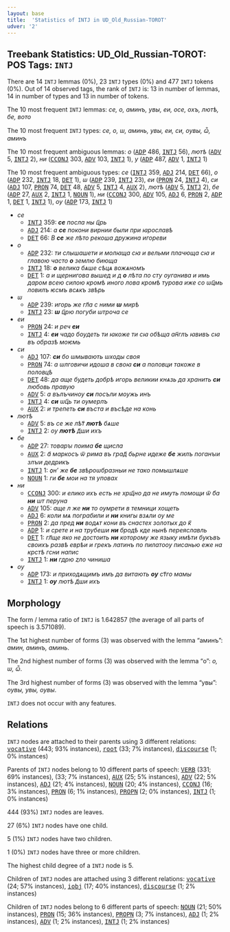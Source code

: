 ```yaml
---
layout: base
title:  'Statistics of INTJ in UD_Old_Russian-TOROT'
udver: '2'
---
```


## Treebank Statistics: UD_Old_Russian-TOROT: POS Tags: `INTJ`

There are 14 `INTJ` lemmas (0%), 23 `INTJ` types (0%) and 477 `INTJ` tokens (0%).
Out of 14 observed tags, the rank of `INTJ` is: 13 in number of lemmas, 14 in number of types and 13 in number of tokens.

The 10 most frequent `INTJ` lemmas: <em>се, о, аминъ, увы, еи, осе, охъ, лютѣ, бе, вото</em>

The 10 most frequent `INTJ` types:  <em>се, о, ѡ, аминь, увы, еи, си, оувы, ѽ, аминъ</em>

The 10 most frequent ambiguous lemmas: <em>о</em> (<tt><a href="orv_torot-pos-ADP.html">ADP</a></tt> 486, <tt><a href="orv_torot-pos-INTJ.html">INTJ</a></tt> 56), <em>лютѣ</em> (<tt><a href="orv_torot-pos-ADV.html">ADV</a></tt> 5, <tt><a href="orv_torot-pos-INTJ.html">INTJ</a></tt> 2), <em>ни</em> (<tt><a href="orv_torot-pos-CCONJ.html">CCONJ</a></tt> 303, <tt><a href="orv_torot-pos-ADV.html">ADV</a></tt> 103, <tt><a href="orv_torot-pos-INTJ.html">INTJ</a></tt> 1), <em>у</em> (<tt><a href="orv_torot-pos-ADP.html">ADP</a></tt> 487, <tt><a href="orv_torot-pos-ADV.html">ADV</a></tt> 1, <tt><a href="orv_torot-pos-INTJ.html">INTJ</a></tt> 1)

The 10 most frequent ambiguous types:  <em>се</em> (<tt><a href="orv_torot-pos-INTJ.html">INTJ</a></tt> 359, <tt><a href="orv_torot-pos-ADJ.html">ADJ</a></tt> 214, <tt><a href="orv_torot-pos-DET.html">DET</a></tt> 66), <em>о</em> (<tt><a href="orv_torot-pos-ADP.html">ADP</a></tt> 232, <tt><a href="orv_torot-pos-INTJ.html">INTJ</a></tt> 18, <tt><a href="orv_torot-pos-DET.html">DET</a></tt> 1), <em>ѡ</em> (<tt><a href="orv_torot-pos-ADP.html">ADP</a></tt> 239, <tt><a href="orv_torot-pos-INTJ.html">INTJ</a></tt> 23), <em>еи</em> (<tt><a href="orv_torot-pos-PRON.html">PRON</a></tt> 24, <tt><a href="orv_torot-pos-INTJ.html">INTJ</a></tt> 4), <em>си</em> (<tt><a href="orv_torot-pos-ADJ.html">ADJ</a></tt> 107, <tt><a href="orv_torot-pos-PRON.html">PRON</a></tt> 74, <tt><a href="orv_torot-pos-DET.html">DET</a></tt> 48, <tt><a href="orv_torot-pos-ADV.html">ADV</a></tt> 5, <tt><a href="orv_torot-pos-INTJ.html">INTJ</a></tt> 4, <tt><a href="orv_torot-pos-AUX.html">AUX</a></tt> 2), <em>лютѣ</em> (<tt><a href="orv_torot-pos-ADV.html">ADV</a></tt> 5, <tt><a href="orv_torot-pos-INTJ.html">INTJ</a></tt> 2), <em>бе</em> (<tt><a href="orv_torot-pos-ADP.html">ADP</a></tt> 27, <tt><a href="orv_torot-pos-AUX.html">AUX</a></tt> 2, <tt><a href="orv_torot-pos-INTJ.html">INTJ</a></tt> 1, <tt><a href="orv_torot-pos-NOUN.html">NOUN</a></tt> 1), <em>ни</em> (<tt><a href="orv_torot-pos-CCONJ.html">CCONJ</a></tt> 300, <tt><a href="orv_torot-pos-ADV.html">ADV</a></tt> 105, <tt><a href="orv_torot-pos-ADJ.html">ADJ</a></tt> 6, <tt><a href="orv_torot-pos-PRON.html">PRON</a></tt> 2, <tt><a href="orv_torot-pos-ADP.html">ADP</a></tt> 1, <tt><a href="orv_torot-pos-DET.html">DET</a></tt> 1, <tt><a href="orv_torot-pos-INTJ.html">INTJ</a></tt> 1), <em>оу</em> (<tt><a href="orv_torot-pos-ADP.html">ADP</a></tt> 173, <tt><a href="orv_torot-pos-INTJ.html">INTJ</a></tt> 1)


* <em>се</em>
  * <tt><a href="orv_torot-pos-INTJ.html">INTJ</a></tt> 359: <em><b>се</b> посла ны ц҃рь</em>
  * <tt><a href="orv_torot-pos-ADJ.html">ADJ</a></tt> 214: <em>а <b>се</b> покони вирнии были при ꙗрославѣ</em>
  * <tt><a href="orv_torot-pos-DET.html">DET</a></tt> 66: <em>В <b>се</b> же лѣто рекоша дружина игореви</em>
* <em>о</em>
  * <tt><a href="orv_torot-pos-ADP.html">ADP</a></tt> 232: <em>ти слышашети и молꙗща сꙗ и вельми плачюща сꙗ и главою часто <b>о</b> землю биюща</em>
  * <tt><a href="orv_torot-pos-INTJ.html">INTJ</a></tt> 18: <em><b>о</b> велика бѧше сѣцѧ вожѧномъ</em>
  * <tt><a href="orv_torot-pos-DET.html">DET</a></tt> 1: <em>а и щернигова вышед и д <b>о</b> лѣта по сту оуганива и имь даром всею силою кромѣ иного лова кромѣ турова иже со ѡц҃мь ловилъ ѥсмъ всѧкъ звѣрь</em>
* <em>ѡ</em>
  * <tt><a href="orv_torot-pos-ADP.html">ADP</a></tt> 239: <em>игорь же гл҃а с ними <b>ѡ</b> мирѣ</em>
  * <tt><a href="orv_torot-pos-INTJ.html">INTJ</a></tt> 23: <em><b>ѡ</b> ц҃рю погуби ѡтроча се</em>
* <em>еи</em>
  * <tt><a href="orv_torot-pos-PRON.html">PRON</a></tt> 24: <em>и реч <b>еи</b></em>
  * <tt><a href="orv_torot-pos-INTJ.html">INTJ</a></tt> 4: <em><b>еи</b> чадо бѹдеть ти ꙗкоже ти сꙗ обѣща ан҃глъ ꙗвивъ сꙗ въ образѣ моѥмь</em>
* <em>си</em>
  * <tt><a href="orv_torot-pos-ADJ.html">ADJ</a></tt> 107: <em><b>си</b> бо ѡмывають ѡходы своя</em>
  * <tt><a href="orv_torot-pos-PRON.html">PRON</a></tt> 74: <em>а ѡлговичи идоша в своꙗ <b>си</b> а половци такоже в половцѣ</em>
  * <tt><a href="orv_torot-pos-DET.html">DET</a></tt> 48: <em>да аще будеть добрѣ игорь великии кнѧзь да хранить <b>си</b> любовь правую</em>
  * <tt><a href="orv_torot-pos-ADV.html">ADV</a></tt> 5: <em>а вълъчинѹ <b>си</b> посъли мѹжь инъ</em>
  * <tt><a href="orv_torot-pos-INTJ.html">INTJ</a></tt> 4: <em><b>си</b> ѡц҃ь ти оумерлъ</em>
  * <tt><a href="orv_torot-pos-AUX.html">AUX</a></tt> 2: <em>и трепеть <b>си</b> въста и въсѣде на конь</em>
* <em>лютѣ</em>
  * <tt><a href="orv_torot-pos-ADV.html">ADV</a></tt> 5: <em>въ се же лѣт҃ <b>лютѣ</b> бѧше</em>
  * <tt><a href="orv_torot-pos-INTJ.html">INTJ</a></tt> 2: <em>оу <b>лютѣ</b> д҃ши ихъ</em>
* <em>бе</em>
  * <tt><a href="orv_torot-pos-ADP.html">ADP</a></tt> 27: <em>товарꙑ поима <b>бе</b> щисла</em>
  * <tt><a href="orv_torot-pos-AUX.html">AUX</a></tt> 2: <em>а҃ маркосъ ѿ рима въ град҃ бьрне идеже <b>бе</b> жилъ поганꙑи злꙑи дедрикъ</em>
  * <tt><a href="orv_torot-pos-INTJ.html">INTJ</a></tt> 1: <em>ѻнʼ же <b>бе</b> звѣроѡбразныи не тако помышлѧше</em>
  * <tt><a href="orv_torot-pos-NOUN.html">NOUN</a></tt> 1: <em>ги <b>бе</b> мои на тя уповах</em>
* <em>ни</em>
  * <tt><a href="orv_torot-pos-CCONJ.html">CCONJ</a></tt> 300: <em>и елико ихъ есть не хрщ҃но да не имуть помощи ѿ б҃а <b>ни</b> ѡт перуна</em>
  * <tt><a href="orv_torot-pos-ADV.html">ADV</a></tt> 105: <em>аще л же <b>ни</b> то ѹмрети в темници хощеть</em>
  * <tt><a href="orv_torot-pos-ADJ.html">ADJ</a></tt> 6: <em>коли мѧ пограбили и <b>ни</b> книгы взѧли ѹ ме</em>
  * <tt><a href="orv_torot-pos-PRON.html">PRON</a></tt> 2: <em>да пред <b>ни</b> водѧт кони въ снастех золотых до к҃</em>
  * <tt><a href="orv_torot-pos-ADP.html">ADP</a></tt> 1: <em>и срете и на трубеши <b>ни</b> бродѣ кде нынѣ переяславль</em>
  * <tt><a href="orv_torot-pos-DET.html">DET</a></tt> 1: <em>гл҃ще яко не достоить <b>ни</b> которому же языку имѣти букъвъ своихъ развѣ еврѣи и грекъ латинъ по пилатооу писанью еже на крстѣ гсни напис</em>
  * <tt><a href="orv_torot-pos-INTJ.html">INTJ</a></tt> 1: <em><b>ни</b> гдрю ȥло чиниша</em>
* <em>оу</em>
  * <tt><a href="orv_torot-pos-ADP.html">ADP</a></tt> 173: <em>и приходѧщимъ имъ да витають <b>оу</b> ст҃го мамы</em>
  * <tt><a href="orv_torot-pos-INTJ.html">INTJ</a></tt> 1: <em><b>оу</b> лютѣ д҃ши ихъ</em>

## Morphology

The form / lemma ratio of `INTJ` is 1.642857 (the average of all parts of speech is 3.571089).

The 1st highest number of forms (3) was observed with the lemma “аминъ”: <em>амин, аминъ, аминь</em>.

The 2nd highest number of forms (3) was observed with the lemma “о”: <em>о, ѡ, ѽ</em>.

The 3rd highest number of forms (3) was observed with the lemma “увы”: <em>оувы, увы, ѹвы</em>.

`INTJ` does not occur with any features.


## Relations

`INTJ` nodes are attached to their parents using 3 different relations: <tt><a href="orv_torot-dep-vocative.html">vocative</a></tt> (443; 93% instances), <tt><a href="orv_torot-dep-root.html">root</a></tt> (33; 7% instances), <tt><a href="orv_torot-dep-discourse.html">discourse</a></tt> (1; 0% instances)

Parents of `INTJ` nodes belong to 10 different parts of speech: <tt><a href="orv_torot-pos-VERB.html">VERB</a></tt> (331; 69% instances),  (33; 7% instances), <tt><a href="orv_torot-pos-AUX.html">AUX</a></tt> (25; 5% instances), <tt><a href="orv_torot-pos-ADV.html">ADV</a></tt> (22; 5% instances), <tt><a href="orv_torot-pos-ADJ.html">ADJ</a></tt> (21; 4% instances), <tt><a href="orv_torot-pos-NOUN.html">NOUN</a></tt> (20; 4% instances), <tt><a href="orv_torot-pos-CCONJ.html">CCONJ</a></tt> (16; 3% instances), <tt><a href="orv_torot-pos-PRON.html">PRON</a></tt> (6; 1% instances), <tt><a href="orv_torot-pos-PROPN.html">PROPN</a></tt> (2; 0% instances), <tt><a href="orv_torot-pos-INTJ.html">INTJ</a></tt> (1; 0% instances)

444 (93%) `INTJ` nodes are leaves.

27 (6%) `INTJ` nodes have one child.

5 (1%) `INTJ` nodes have two children.

1 (0%) `INTJ` nodes have three or more children.

The highest child degree of a `INTJ` node is 5.

Children of `INTJ` nodes are attached using 3 different relations: <tt><a href="orv_torot-dep-vocative.html">vocative</a></tt> (24; 57% instances), <tt><a href="orv_torot-dep-iobj.html">iobj</a></tt> (17; 40% instances), <tt><a href="orv_torot-dep-discourse.html">discourse</a></tt> (1; 2% instances)

Children of `INTJ` nodes belong to 6 different parts of speech: <tt><a href="orv_torot-pos-NOUN.html">NOUN</a></tt> (21; 50% instances), <tt><a href="orv_torot-pos-PRON.html">PRON</a></tt> (15; 36% instances), <tt><a href="orv_torot-pos-PROPN.html">PROPN</a></tt> (3; 7% instances), <tt><a href="orv_torot-pos-ADJ.html">ADJ</a></tt> (1; 2% instances), <tt><a href="orv_torot-pos-ADV.html">ADV</a></tt> (1; 2% instances), <tt><a href="orv_torot-pos-INTJ.html">INTJ</a></tt> (1; 2% instances)

